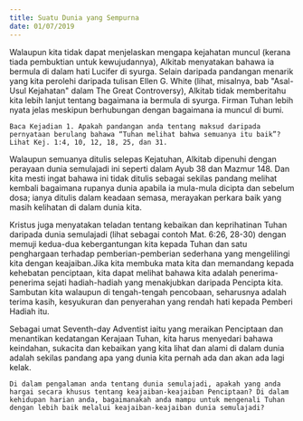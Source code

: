 ```yaml
---
title: Suatu Dunia yang Sempurna
date: 01/07/2019
---
```


Walaupun kita tidak dapat menjelaskan mengapa kejahatan muncul (kerana tiada pembuktian untuk kewujudannya), Alkitab menyatakan bahawa ia bermula di dalam hati Lucifer di syurga. Selain daripada pandangan menarik yang kita perolehi daripada tulisan Ellen G. White (lihat, misalnya, bab "Asal-Usul Kejahatan" dalam The Great Controversy), Alkitab tidak memberitahu kita lebih lanjut tentang bagaimana ia bermula di syurga. Firman Tuhan lebih nyata jelas meskipun berhubungan dengan bagaimana ia muncul di bumi.

`Baca Kejadian 1. Apakah pandangan anda tentang maksud daripada pernyataan berulang bahawa “Tuhan melihat bahwa semuanya itu baik”? Lihat Kej. 1:4, 10, 12, 18, 25, dan 31.`

Walaupun semuanya ditulis selepas Kejatuhan, Alkitab dipenuhi dengan perayaan dunia semulajadi ini seperti dalam Ayub 38 dan Mazmur 148. Dan kita mesti ingat bahawa ini tidak ditulis sebagai sekilas pandang melihat kembali bagaimana rupanya dunia apabila ia mula-mula dicipta dan sebelum dosa; ianya ditulis dalam keadaan semasa, merayakan perkara baik yang masih kelihatan di dalam dunia kita.

Kristus juga menyatakan teladan tentang kebaikan dan keprihatinan Tuhan daripada dunia semulajadi (lihat sebagai contoh Mat. 6:26, 28-30) dengan memuji kedua-dua kebergantungan kita kepada Tuhan dan satu penghargaan terhadap pemberian-pemberian sederhana yang mengelilingi kita dengan keajaiban.Jika kita membuka mata kita dan memandang kepada kehebatan penciptaan, kita dapat melihat bahawa kita adalah penerima-penerima sejati hadiah-hadiah yang menakjubkan daripada Pencipta kita. Sambutan kita walaupun di tengah-tengah pencobaan, seharusnya adalah terima kasih, kesyukuran dan penyerahan yang rendah hati kepada Pemberi Hadiah itu.

Sebagai umat Seventh-day Adventist iaitu yang meraikan Penciptaan dan menantikan kedatangan Kerajaan Tuhan, kita harus menyedari bahawa keindahan, sukacita dan kebaikan yang kita lihat dan alami di dalam dunia adalah sekilas pandang apa yang dunia kita pernah ada dan akan ada lagi kelak.

`Di dalam pengalaman anda tentang dunia semulajadi, apakah yang anda hargai secara khusus tentang keajaiban-keajaiban Penciptaan? Di dalam kehidupan harian anda, bagaimanakah anda mampu untuk mengenali Tuhan dengan lebih baik melalui keajaiban-keajaiban dunia semulajadi?`